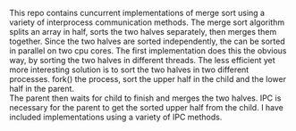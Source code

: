 This repo contains cuncurrent implementations of merge sort using a variety of interprocess communication methods.
The merge sort algorithm splits an array in half, sorts the two halves separately, then merges them together.
Since the two halves are sorted independently, the can be sorted in parallel on two cpu cores.
The first implementation does this the obvious way, by sorting the two halves in different threads.
The less efficient yet more interesting solution is to sort the two halves in two different processes.
fork() the process, sort the upper half in the child and the lower half in the parent.  
The parent then waits for child to finish and merges the two halves.
IPC is necessary for the parent to get the sorted upper half from the child.
I have included implementations using a variety of IPC methods.
